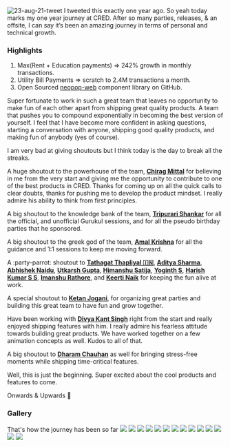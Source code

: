 ![23-aug-21-tweet](../../assets/one-year-at-cred/tweet.png)
I tweeted this exactly one year ago. So yeah today marks my one year journey at CRED. After so many parties, releases, & an offsite, I can say it’s been an amazing journey in terms of personal and technical growth.

### Highlights

1. Max(Rent + Education payments) ⇒ 242% growth in monthly transactions.
2. Utility Bill Payments ⇒ scratch to 2.4M transactions a month.
3. Open Sourced [neopop-web](https://github.com/CRED-CLUB/neopop-web) component library on GitHub.

Super fortunate to work in such a great team that leaves no opportunity to make fun of each other apart from shipping great quality products. A team that pushes you to compound exponentially in becoming the best version of yourself. I feel that I have become more confident in asking questions, starting a conversation with anyone, shipping good quality products, and making fun of anybody (yes of course).

I am very bad at giving shoutouts but I think today is the day to break all the streaks.

A huge shoutout to the powerhouse of the team, **[Chirag Mittal](https://twitter.com/mittalchirag_)** for believing in me from the very start and giving me the opportunity to contribute to one of the best products in CRED. Thanks for coming up on all the quick calls to clear doubts, thanks for pushing me to develop the product mindset. I really admire his ability to think from first principles.

A big shoutout to the knowledge bank of the team, **[Tripurari Shankar](https://twitter.com/tripurari001)** for all the official, and unofficial Gurukul sessions, and for all the pseudo birthday parties that he sponsored.

A big shoutout to the greek god of the team, **[Amal Krishna](https://twitter.com/amalkrishna_t)** for all the guidance and 1:1 sessions to keep me moving forward.

A :party-parrot: shoutout to **[Tathagat Thapliyal 🇮🇳](https://twitter.com/tathagat2006)**, **[Aditya Sharma](https://twitter.com/sharmaadityaHQ)**, **[Abhishek Naidu](https://twitter.com/abhisheknaiidu)**, **[Utkarsh Gupta](https://twitter.com/Utkarsh9799_)**, **[Himanshu Satija](https://twitter.com/hdsatija)**, **[Yoginth S](https://twitter.com/yogicodes)**, **[Harish Kumar S S](https://twitter.com/harishkumar_s_s)**, **[Imanshu Rathore](https://twitter.com/ImanshuRathore)**, and **[Keerti Naik](https://twitter.com/naikkeerti20)** for keeping the fun alive at work.

A special shoutout to **[Ketan Jogani](https://twitter.com/ketan_jogani)**, for organizing great parties and building this great team to have fun and grow together.

Have been working with **[Divya Kant Singh](https://twitter.com/divyaftw)** right from the start and really enjoyed shipping features with him. I really admire his fearless attitude towards building great products. We have worked together on a few animation concepts as well. Kudos to all of that.

A big shoutout to **[Dharam Chauhan](https://twitter.com/dharamjchauhan)** as well for bringing stress-free moments while shipping time-critical features.

Well, this is just the beginning. Super excited about the cool products and features to come.

Onwards & Upwards 🚀

### Gallery

That's how the journey has been so far
![](../../assets/one-year-at-cred/p1.jpeg)
![](../../assets/one-year-at-cred/p2.jpeg)
![](../../assets/one-year-at-cred/p3.jpeg)
![](../../assets/one-year-at-cred/p4.jpeg)
![](../../assets/one-year-at-cred/p5.jpeg)
![](../../assets/one-year-at-cred/p6.jpeg)
![](../../assets/one-year-at-cred/p7.jpeg)
![](../../assets/one-year-at-cred/p8.jpeg)
![](../../assets/one-year-at-cred/p9.jpeg)
![](../../assets/one-year-at-cred/p10.jpeg)
![](../../assets/one-year-at-cred/p11.jpeg)
![](../../assets/one-year-at-cred/p12.jpeg)
![](../../assets/one-year-at-cred/p13.jpeg)
![](../../assets/one-year-at-cred/p14.jpeg)
